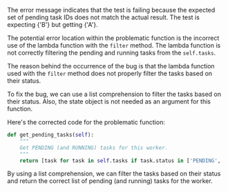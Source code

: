 The error message indicates that the test is failing because the expected set of pending task IDs does not match the actual result. The test is expecting {'B'} but getting {'A'}.

The potential error location within the problematic function is the incorrect use of the lambda function with the `filter` method. The lambda function is not correctly filtering the pending and running tasks from the `self.tasks`.

The reason behind the occurrence of the bug is that the lambda function used with the `filter` method does not properly filter the tasks based on their status.

To fix the bug, we can use a list comprehension to filter the tasks based on their status. Also, the state object is not needed as an argument for this function.

Here's the corrected code for the problematic function:

```python
def get_pending_tasks(self):
    """
    Get PENDING (and RUNNING) tasks for this worker.
    """
    return [task for task in self.tasks if task.status in ['PENDING', 'RUNNING']]
```

By using a list comprehension, we can filter the tasks based on their status and return the correct list of pending (and running) tasks for the worker.